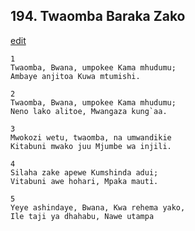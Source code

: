 ## 194. Twaomba Baraka Zako
[edit](https://docs.google.com/document/d/1MvLGpRoUI1CBVzaWbNh5DqYas7biMlzK/edit?mode=html)



    1
    Twaomba, Bwana, umpokee Kama mhudumu;
    Ambaye anjitoa Kuwa mtumishi.

    2
    Twaomba, Bwana, umpokee Kama mhudumu;
    Neno lako alitoe, Mwangaza kung`aa.

    3
    Mwokozi wetu, twaomba, na umwandikie
    Kitabuni mwako juu Mjumbe wa injili.

    4
    Silaha zake apewe Kumshinda adui;
    Vitabuni awe hohari, Mpaka mauti.

    5
    Yeye ashindaye, Bwana, Kwa rehema yako,
    Ile taji ya dhahabu, Nawe utampa


